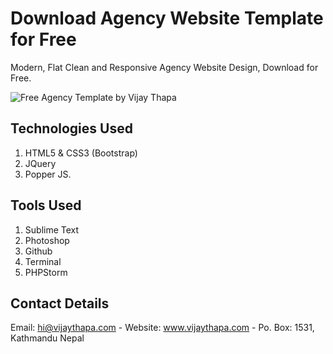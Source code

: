 # Download Agency Website Template for Free
Modern, Flat Clean and Responsive Agency Website Design, Download for Free.

![Free Agency Template by Vijay Thapa](https://2.bp.blogspot.com/-HxbcECPl4sI/W5ITC-GFzjI/AAAAAAAADS8/chO_HtT3qSQyT-3xorpThq_lwiDPmlnlACLcBGAs/s640/retina%2Bemail%2Bheader%2Bagency.jpg)

## Technologies Used
1. HTML5 & CSS3 (Bootstrap)
2. JQuery
3. Popper JS.

## Tools Used
1. Sublime Text
2. Photoshop
3. Github
4. Terminal
5. PHPStorm

## Contact Details
Email: hi@vijaythapa.com - 
Website: www.vijaythapa.com - 
Po. Box: 1531, Kathmandu Nepal
